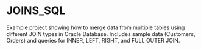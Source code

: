 # JOINS_SQL
Example project showing how to merge data from multiple tables using different JOIN types in Oracle Database. Includes sample data (Customers, Orders) and queries for INNER, LEFT, RIGHT, and FULL OUTER JOIN.
